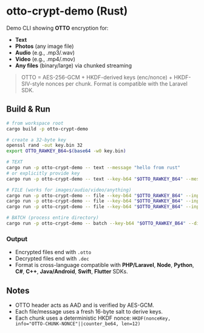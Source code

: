# otto-crypt-demo (Rust)

Demo CLI showing **OTTO** encryption for:
- **Text**
- **Photos** (any image file)
- **Audio** (e.g., .mp3/.wav)
- **Video** (e.g., .mp4/.mov)
- **Any files** (binary/large) via chunked streaming

> OTTO = AES-256-GCM + HKDF-derived keys (enc/nonce) + HKDF-SIV-style nonces per chunk. Format is compatible with the Laravel SDK.

## Build & Run
```bash
# from workspace root
cargo build -p otto-crypt-demo

# create a 32-byte key
openssl rand -out key.bin 32
export OTTO_RAWKEY_B64=$(base64 -w0 key.bin)

# TEXT
cargo run -p otto-crypt-demo -- text --message "hello from rust"
# or explicitly provide key
cargo run -p otto-crypt-demo -- text --key-b64 "$OTTO_RAWKEY_B64" --message "hi"

# FILE (works for images/audio/video/anything)
cargo run -p otto-crypt-demo -- file --key-b64 "$OTTO_RAWKEY_B64" --input ./samples/photo.jpg
cargo run -p otto-crypt-demo -- file --key-b64 "$OTTO_RAWKEY_B64" --input ./samples/song.mp3
cargo run -p otto-crypt-demo -- file --key-b64 "$OTTO_RAWKEY_B64" --input ./samples/movie.mp4

# BATCH (process entire directory)
cargo run -p otto-crypt-demo -- batch --key-b64 "$OTTO_RAWKEY_B64" --dir ./samples --out ./out
```

### Output
- Encrypted files end with `.otto`
- Decrypted files end with `.dec`
- Format is cross-language compatible with **PHP/Laravel**, **Node**, **Python**, **C#**, **C++**, **Java/Android**, **Swift**, **Flutter** SDKs.

## Notes
- OTTO header acts as AAD and is verified by AES-GCM.
- Each file/message uses a fresh 16-byte salt to derive keys.
- Each chunk uses a deterministic HKDF nonce: `HKDF(nonceKey, info="OTTO-CHUNK-NONCE"||counter_be64, len=12)`
